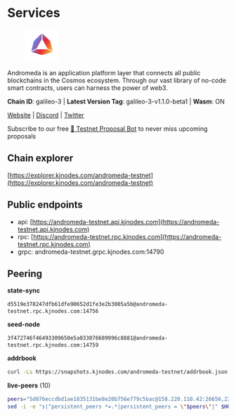 # Services

<figure><img src="https://raw.githubusercontent.com/kj89/cosmos-images/main/logos/andromeda.png" alt=""><figcaption></figcaption></figure>

Andromeda is an application platform layer that connects all  public blockchains in the Cosmos ecosystem. Through our vast  library of no-code smart contracts, users can harness the power of web3.

**Chain ID**: galileo-3 | **Latest Version Tag**: galileo-3-v1.1.0-beta1 | **Wasm**: ON

[Website](https://www.andromedaprotocol.io) | [Discord](https://discord.gg/wzM3kSN3sE) | [Twitter](https://twitter.com/andromedaprot)



Subscribe to our free [🤖 Testnet Proposal Bot](https://t.me/kjnodes_testnet_proposal_bot) to never miss upcoming proposals


## Chain explorer
[https://explorer.kjnodes.com/andromeda-testnet](https://explorer.kjnodes.com/andromeda-testnet)

## Public endpoints

* api: [https://andromeda-testnet.api.kjnodes.com](https://andromeda-testnet.api.kjnodes.com)
* rpc: [https://andromeda-testnet.rpc.kjnodes.com](https://andromeda-testnet.rpc.kjnodes.com)
* grpc: andromeda-testnet.grpc.kjnodes.com:14790

## Peering

**state-sync**

```text
d5519e378247dfb61dfe90652d1fe3e2b3005a5b@andromeda-testnet.rpc.kjnodes.com:14756
```

**seed-node**

```text
3f472746f46493309650e5a033076689996c8881@andromeda-testnet.rpc.kjnodes.com:14759
```

**addrbook**
```bash
curl -Ls https://snapshots.kjnodes.com/andromeda-testnet/addrbook.json > $HOME/.andromedad/config/addrbook.json
```

**live-peers** (10)
```bash
peers="5d076eccdbd1ae1835131be8e20b756e779c5bac@158.220.110.42:26656,22b78c53ebc22f9135c22dcecfef5a45df5b49ae@128.140.92.139:36656,3969b8ddc6d0ed9f2deb0265e4b26e88c5cb894a@149.102.150.250:30656,362ede6f335ed641e9eba0057bc1d98b391751dd@65.108.54.29:26656,8083dd301a7189284bf5b8d40c4cf239360d653a@5.9.122.49:26656,af5384af4257fdff39a2ee2535a1b74c3e052cad@65.109.229.186:26656,e61f287d51edab6f6dbe00a8b804614443ee6f82@80.85.242.117:26656,c4bb11ae43f4db7b8eef312a3c38861d236eb660@91.201.113.194:26656,13eff3f60e60546435a9f79e241372b299f559a1@5.161.80.223:26656,d5519e378247dfb61dfe90652d1fe3e2b3005a5b@65.109.68.190:14756"
sed -i -e "s|^persistent_peers *=.*|persistent_peers = \"$peers\"|" $HOME/.andromedad/config/config.toml
```
